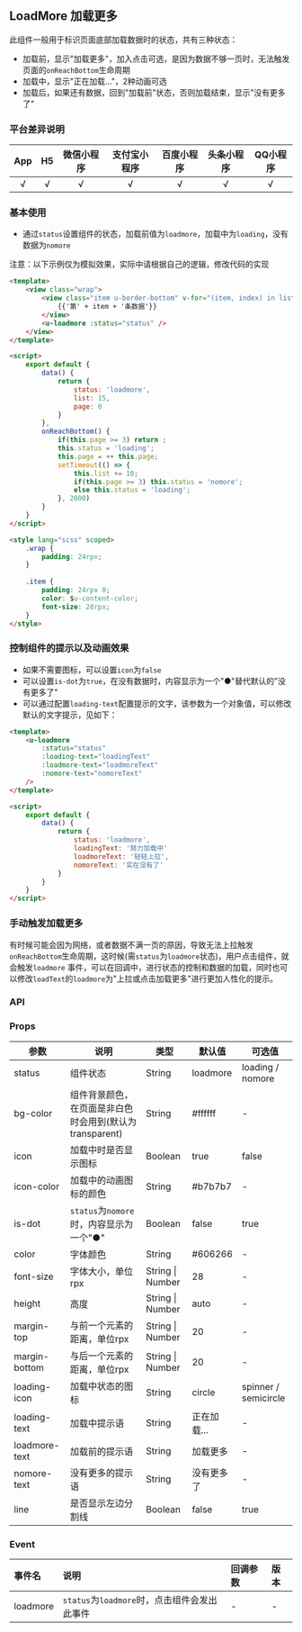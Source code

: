 ## LoadMore 加载更多 <to-api/>

<demo-model url="/pages/componentsC/loadmore/index"></demo-model>


此组件一般用于标识页面底部加载数据时的状态，共有三种状态：
- 加载前，显示"加载更多"，加入点击可选，是因为数据不够一页时，无法触发页面的`onReachBottom`生命周期
- 加载中，显示"正在加载..."，2种动画可选
- 加载后，如果还有数据，回到"加载前"状态，否则加载结束，显示"没有更多了"

### 平台差异说明

|  App  |  H5   | 微信小程序 | 支付宝小程序 | 百度小程序 | 头条小程序 | QQ小程序 |
| :---: | :---: | :--------: | :----------: | :--------: | :--------: | :------: |
|   √   |   √   |     √      |      √       |     √      |     √      |    √     |

### 基本使用

- 通过`status`设置组件的状态，加载前值为`loadmore`，加载中为`loading`，没有数据为`nomore`

注意：以下示例仅为模拟效果，实际中请根据自己的逻辑，修改代码的实现

```html
<template>
	<view class="wrap">
		<view class="item u-border-bottom" v-for="(item, index) in list" :key="index">
			{{'第' + item + '条数据'}}
		</view>
		<u-loadmore :status="status" />
	</view>
</template>

<script>
	export default {
		data() {
			return {
				status: 'loadmore',
				list: 15,
				page: 0
			}
		},
		onReachBottom() {
			if(this.page >= 3) return ;
			this.status = 'loading';
			this.page = ++ this.page;
			setTimeout(() => {
				this.list += 10;
				if(this.page >= 3) this.status = 'nomore';
				else this.status = 'loading';
			}, 2000)
		}
	}
</script>

<style lang="scss" scoped>
	.wrap {
		padding: 24rpx;
	}
	
	.item {
		padding: 24rpx 0;
		color: $u-content-color;
		font-size: 28rpx;
	}
</style>
```

### 控制组件的提示以及动画效果

- 如果不需要图标，可以设置`icon`为`false`
- 可以设置`is-dot`为`true`，在没有数据时，内容显示为一个"●"替代默认的"没有更多了"
- 可以通过配置`loading-text`配置提示的文字，该参数为一个对象值，可以修改默认的文字提示，见如下：

```html
<template>
	<u-loadmore 
        :status="status" 
        :loading-text="loadingText" 
        :loadmore-text="loadmoreText" 
        :nomore-text="nomoreText" 
    />
</template>

<script>
	export default {
		data() {
			return {
				status: 'loadmore',
                loadingText: '努力加载中'
                loadmoreText: '轻轻上拉',
                nomoreText: '实在没有了'
			}
		}
	}
</script>
```


### 手动触发加载更多

有时候可能会因为网络，或者数据不满一页的原因，导致无法上拉触发`onReachBottom`生命周期，这时候(需`status`为`loadmore`状态)，用户点击组件，就会触发`loadmore`
事件，可以在回调中，进行状态的控制和数据的加载，同时也可以修改`loadText`的`loadmore`为"上拉或点击加载更多"进行更加人性化的提示。


### API

### Props

| 参数          | 说明                                                    | 类型             | 默认值      | 可选值               |
| ------------- | ------------------------------------------------------- | ---------------- | ----------- | -------------------- |
| status        | 组件状态                                                | String           | loadmore    | loading / nomore     |
| bg-color      | 组件背景颜色，在页面是非白色时会用到(默认为transparent) | String           | #ffffff     | -                    |
| icon          | 加载中时是否显示图标                                    | Boolean          | true        | false                |
| icon-color    | 加载中的动画图标的颜色                                  | String           | #b7b7b7     | -                    |
| is-dot        | `status`为`nomore`时，内容显示为一个"●"                 | Boolean          | false       | true                 |
| color         | 字体颜色                                                | String           | #606266     | -                    |
| font-size     | 字体大小，单位rpx                                       | String \| Number | 28          | -                    |
| height        | 高度                                                    | String \| Number | auto        | -                    |
| margin-top    | 与前一个元素的距离，单位rpx                             | String \| Number | 20          | -                    |
| margin-bottom | 与后一个元素的距离，单位rpx                             | String \| Number | 20          | -                    |
| loading-icon  | 加载中状态的图标                                        | String           | circle      | spinner / semicircle |
| loading-text  | 加载中提示语                                            | String           | 正在加载... | -                    |
| loadmore-text | 加载前的提示语                                          | String           | 加载更多    | -                    |
| nomore-text   | 没有更多的提示语                                        | String           | 没有更多了  | -                    |
| line          | 是否显示左边分割线                                      | Boolean          | false       | true                 |


### Event


| 事件名   | 说明                                         | 回调参数 | 版本 |
| :------- | :------------------------------------------- | :------- | :--- |
| loadmore | `status`为`loadmore`时，点击组件会发出此事件 | -        | -    |